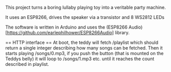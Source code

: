 This project turns a boring lullaby playing toy into a veritable party machine.

It uses an ESP8266, drives the speaker via a transistor and 8 WS2812 LEDs

The software is written in Arduino and uses the (ESP8266 Audio)[https://github.com/earlephilhower/ESP8266Audio]
library.


== HTTP interface ==
At boot, the teddy will fetch /playlist which should return a single integer
describing how many songs can be fetched. Then it starts playing /songs/0.mp3,
if you push the button (that is mounted on the Teddys belly) it will loop to
/songs/1.mp3 etc. until it reaches the count described in playlist.
